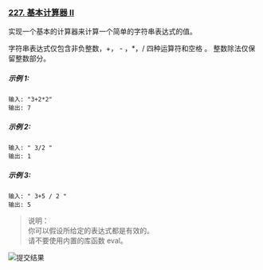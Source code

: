 ### [227. 基本计算器 II ](https://leetcode-cn.com/problems/basic-calculator-ii/)

实现一个基本的计算器来计算一个简单的字符串表达式的值。

字符串表达式仅包含非负整数，+， - ，*，/ 四种运算符和空格
 。 整数除法仅保留整数部分。  
##### 示例 1:
```
输入: "3+2*2"
输出: 7
```
##### 示例 2:
```
输入: " 3/2 "
输出: 1
```
##### 示例 3:
```
输入: " 3+5 / 2 "
输出: 5
```
> 说明：  
> 你可以假设所给定的表达式都是有效的。  
> 请不要使用内置的库函数 eval。  

![提交结果](https://ws1.sinaimg.cn/large/6bc7b9efgy1g2ceq5z6nuj20h007qq37.jpg)



